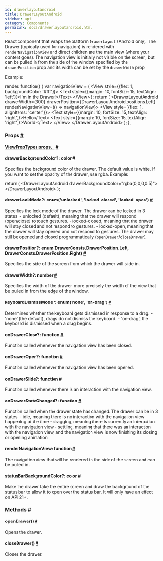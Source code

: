 ```yaml
---
id: drawerlayoutandroid
title: DrawerLayoutAndroid
sidebar: api
category: Components
permalink: docs/drawerlayoutandroid.html
---
```

<div><div><p>React component that wraps the platform <code>DrawerLayout</code> (Android only). The
Drawer (typically used for navigation) is rendered with <code>renderNavigationView</code>
and direct children are the main view (where your content goes). The navigation
view is initially not visible on the screen, but can be pulled in from the
side of the window specified by the <code>drawerPosition</code> prop and its width can
be set by the <code>drawerWidth</code> prop.</p><p>Example:</p><div class="prism language-javascript">render<span class="token punctuation">:</span> <span class="token keyword">function</span><span class="token punctuation">(</span><span class="token punctuation">)</span> <span class="token punctuation">{</span>
  <span class="token keyword">var</span> navigationView <span class="token operator">=</span> <span class="token punctuation">(</span>
    <span class="token operator">&lt;</span>View style<span class="token operator">=</span><span class="token punctuation">{</span><span class="token punctuation">{</span>flex<span class="token punctuation">:</span> <span class="token number">1</span><span class="token punctuation">,</span> backgroundColor<span class="token punctuation">:</span> <span class="token string">'#fff'</span><span class="token punctuation">}</span><span class="token punctuation">}</span><span class="token operator">&gt;</span>
      <span class="token operator">&lt;</span>Text style<span class="token operator">=</span><span class="token punctuation">{</span><span class="token punctuation">{</span>margin<span class="token punctuation">:</span> <span class="token number">10</span><span class="token punctuation">,</span> fontSize<span class="token punctuation">:</span> <span class="token number">15</span><span class="token punctuation">,</span> textAlign<span class="token punctuation">:</span> <span class="token string">'left'</span><span class="token punctuation">}</span><span class="token punctuation">}</span><span class="token operator">&gt;</span>I'm <span class="token keyword">in</span> the Drawer<span class="token operator">!</span><span class="token operator">&lt;</span><span class="token operator">/</span>Text<span class="token operator">&gt;</span>
    <span class="token operator">&lt;</span><span class="token operator">/</span>View<span class="token operator">&gt;</span>
  <span class="token punctuation">)</span><span class="token punctuation">;</span>
  <span class="token keyword">return</span> <span class="token punctuation">(</span>
    <span class="token operator">&lt;</span>DrawerLayoutAndroid
      drawerWidth<span class="token operator">=</span><span class="token punctuation">{</span><span class="token number">300</span><span class="token punctuation">}</span>
      drawerPosition<span class="token operator">=</span><span class="token punctuation">{</span>DrawerLayoutAndroid<span class="token punctuation">.</span>positions<span class="token punctuation">.</span>Left<span class="token punctuation">}</span>
      renderNavigationView<span class="token operator">=</span><span class="token punctuation">{</span><span class="token punctuation">(</span><span class="token punctuation">)</span> <span class="token operator">=&gt;</span> navigationView<span class="token punctuation">}</span><span class="token operator">&gt;</span>
      <span class="token operator">&lt;</span>View style<span class="token operator">=</span><span class="token punctuation">{</span><span class="token punctuation">{</span>flex<span class="token punctuation">:</span> <span class="token number">1</span><span class="token punctuation">,</span> alignItems<span class="token punctuation">:</span> <span class="token string">'center'</span><span class="token punctuation">}</span><span class="token punctuation">}</span><span class="token operator">&gt;</span>
        <span class="token operator">&lt;</span>Text style<span class="token operator">=</span><span class="token punctuation">{</span><span class="token punctuation">{</span>margin<span class="token punctuation">:</span> <span class="token number">10</span><span class="token punctuation">,</span> fontSize<span class="token punctuation">:</span> <span class="token number">15</span><span class="token punctuation">,</span> textAlign<span class="token punctuation">:</span> <span class="token string">'right'</span><span class="token punctuation">}</span><span class="token punctuation">}</span><span class="token operator">&gt;</span>Hello<span class="token operator">&lt;</span><span class="token operator">/</span>Text<span class="token operator">&gt;</span>
        <span class="token operator">&lt;</span>Text style<span class="token operator">=</span><span class="token punctuation">{</span><span class="token punctuation">{</span>margin<span class="token punctuation">:</span> <span class="token number">10</span><span class="token punctuation">,</span> fontSize<span class="token punctuation">:</span> <span class="token number">15</span><span class="token punctuation">,</span> textAlign<span class="token punctuation">:</span> <span class="token string">'right'</span><span class="token punctuation">}</span><span class="token punctuation">}</span><span class="token operator">&gt;</span>World<span class="token operator">!</span><span class="token operator">&lt;</span><span class="token operator">/</span>Text<span class="token operator">&gt;</span>
      <span class="token operator">&lt;</span><span class="token operator">/</span>View<span class="token operator">&gt;</span>
    <span class="token operator">&lt;</span><span class="token operator">/</span>DrawerLayoutAndroid<span class="token operator">&gt;</span>
  <span class="token punctuation">)</span><span class="token punctuation">;</span>
<span class="token punctuation">}</span><span class="token punctuation">,</span></div></div><h3><a class="anchor" name="props"></a>Props <a class="hash-link" href="docs/drawerlayoutandroid.html#props">#</a></h3><div class="props"><div class="prop"><h4 class="propTitle"><a class="anchor" name="viewproptypes"></a><a href="docs/viewproptypes.html#props">ViewPropTypes props...</a> <a class="hash-link" href="docs/drawerlayoutandroid.html#viewproptypes">#</a></h4></div><div class="prop"><h4 class="propTitle"><a class="anchor" name="drawerbackgroundcolor"></a>drawerBackgroundColor?: <span class="propType"><a href="docs/colors.html">color</a></span> <a class="hash-link" href="docs/drawerlayoutandroid.html#drawerbackgroundcolor">#</a></h4><div><p>Specifies the background color of the drawer. The default value is white.
If you want to set the opacity of the drawer, use rgba. Example:</p><div class="prism language-javascript"><span class="token keyword">return</span> <span class="token punctuation">(</span>
  <span class="token operator">&lt;</span>DrawerLayoutAndroid drawerBackgroundColor<span class="token operator">=</span><span class="token string">"rgba(0,0,0,0.5)"</span><span class="token operator">&gt;</span>
  <span class="token operator">&lt;</span><span class="token operator">/</span>DrawerLayoutAndroid<span class="token operator">&gt;</span>
<span class="token punctuation">)</span><span class="token punctuation">;</span></div></div></div><div class="prop"><h4 class="propTitle"><a class="anchor" name="drawerlockmode"></a>drawerLockMode?: <span class="propType">enum('unlocked', 'locked-closed', 'locked-open')</span> <a class="hash-link" href="docs/drawerlayoutandroid.html#drawerlockmode">#</a></h4><div><p>Specifies the lock mode of the drawer. The drawer can be locked in 3 states:
- unlocked (default), meaning that the drawer will respond (open/close) to touch gestures.
- locked-closed, meaning that the drawer will stay closed and not respond to gestures.
- locked-open, meaning that the drawer will stay opened and not respond to gestures.
The drawer may still be opened and closed programmatically (<code>openDrawer</code>/<code>closeDrawer</code>).</p></div></div><div class="prop"><h4 class="propTitle"><a class="anchor" name="drawerposition"></a>drawerPosition?: <span class="propType">enum(DrawerConsts.DrawerPosition.Left, DrawerConsts.DrawerPosition.Right)</span> <a class="hash-link" href="docs/drawerlayoutandroid.html#drawerposition">#</a></h4><div><p>Specifies the side of the screen from which the drawer will slide in.</p></div></div><div class="prop"><h4 class="propTitle"><a class="anchor" name="drawerwidth"></a>drawerWidth?: <span class="propType">number</span> <a class="hash-link" href="docs/drawerlayoutandroid.html#drawerwidth">#</a></h4><div><p>Specifies the width of the drawer, more precisely the width of the view that be pulled in
from the edge of the window.</p></div></div><div class="prop"><h4 class="propTitle"><a class="anchor" name="keyboarddismissmode"></a>keyboardDismissMode?: <span class="propType">enum('none', 'on-drag')</span> <a class="hash-link" href="docs/drawerlayoutandroid.html#keyboarddismissmode">#</a></h4><div><p>Determines whether the keyboard gets dismissed in response to a drag.
  - 'none' (the default), drags do not dismiss the keyboard.
  - 'on-drag', the keyboard is dismissed when a drag begins.</p></div></div><div class="prop"><h4 class="propTitle"><a class="anchor" name="ondrawerclose"></a>onDrawerClose?: <span class="propType">function</span> <a class="hash-link" href="docs/drawerlayoutandroid.html#ondrawerclose">#</a></h4><div><p>Function called whenever the navigation view has been closed.</p></div></div><div class="prop"><h4 class="propTitle"><a class="anchor" name="ondraweropen"></a>onDrawerOpen?: <span class="propType">function</span> <a class="hash-link" href="docs/drawerlayoutandroid.html#ondraweropen">#</a></h4><div><p>Function called whenever the navigation view has been opened.</p></div></div><div class="prop"><h4 class="propTitle"><a class="anchor" name="ondrawerslide"></a>onDrawerSlide?: <span class="propType">function</span> <a class="hash-link" href="docs/drawerlayoutandroid.html#ondrawerslide">#</a></h4><div><p>Function called whenever there is an interaction with the navigation view.</p></div></div><div class="prop"><h4 class="propTitle"><a class="anchor" name="ondrawerstatechanged"></a>onDrawerStateChanged?: <span class="propType">function</span> <a class="hash-link" href="docs/drawerlayoutandroid.html#ondrawerstatechanged">#</a></h4><div><p>Function called when the drawer state has changed. The drawer can be in 3 states:
- idle, meaning there is no interaction with the navigation view happening at the time
- dragging, meaning there is currently an interaction with the navigation view
- settling, meaning that there was an interaction with the navigation view, and the
navigation view is now finishing its closing or opening animation</p></div></div><div class="prop"><h4 class="propTitle"><a class="anchor" name="rendernavigationview"></a>renderNavigationView: <span class="propType">function</span> <a class="hash-link" href="docs/drawerlayoutandroid.html#rendernavigationview">#</a></h4><div><p>The navigation view that will be rendered to the side of the screen and can be pulled in.</p></div></div><div class="prop"><h4 class="propTitle"><a class="anchor" name="statusbarbackgroundcolor"></a>statusBarBackgroundColor?: <span class="propType"><a href="docs/colors.html">color</a></span> <a class="hash-link" href="docs/drawerlayoutandroid.html#statusbarbackgroundcolor">#</a></h4><div><p>Make the drawer take the entire screen and draw the background of the
status bar to allow it to open over the status bar. It will only have an
effect on API 21+.</p></div></div></div><span><h3><a class="anchor" name="methods"></a>Methods <a class="hash-link" href="docs/drawerlayoutandroid.html#methods">#</a></h3><div class="props"><div class="prop"><h4 class="methodTitle"><a class="anchor" name="opendrawer"></a>openDrawer<span class="methodType">()</span> <a class="hash-link" href="docs/drawerlayoutandroid.html#opendrawer">#</a></h4><div><p>Opens the drawer.</p></div></div><div class="prop"><h4 class="methodTitle"><a class="anchor" name="closedrawer"></a>closeDrawer<span class="methodType">()</span> <a class="hash-link" href="docs/drawerlayoutandroid.html#closedrawer">#</a></h4><div><p>Closes the drawer.</p></div></div></div></span></div>